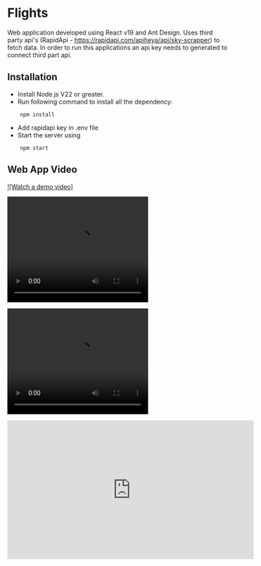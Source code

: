 # Flights

Web application developed using React v19 and Ant Design. 
Uses third party api's (RapidApi - https://rapidapi.com/apiheya/api/sky-scrapper) to fetch data.
In order to run this applications an api key needs to generated to connect third part api.
  

## Installation
* Install Node.js V22 or greater.
* Run following command to install all the dependency:
```
	npm install
```
* Add rapidapi key in .env file
* Start the server using
```
	npm start
```

## Web App Video
[![Watch a demo video]](https://youtu.be/r0H9jASfNvg)

<video src="https://youtu.be/r0H9jASfNvg" width="320" height="240" controls></video>

<video src="https://github.com/maazsaiyed/flights/blob/main/web_app_video.mov" width="320" height="240" controls></video>

<iframe width="560" height="315" src="https://youtu.be/r0H9jASfNvg" frameborder="0" allow="accelerometer; autoplay; clipboard-write; encrypted-media; gyroscope; picture-in-picture" allowfullscreen></iframe>
